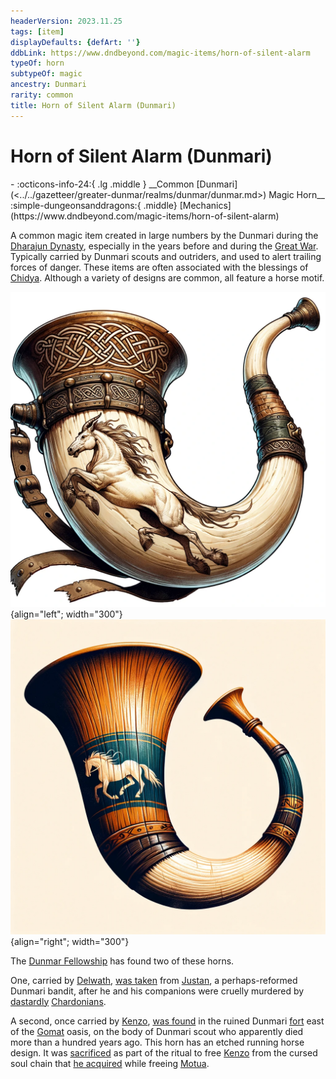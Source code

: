 ```yaml
---
headerVersion: 2023.11.25
tags: [item]
displayDefaults: {defArt: ''}
ddbLink: https://www.dndbeyond.com/magic-items/horn-of-silent-alarm
typeOf: horn
subtypeOf: magic
ancestry: Dunmari
rarity: common
title: Horn of Silent Alarm (Dunmari)
---
```

# Horn of Silent Alarm (Dunmari)
<div class="grid cards ext-narrow-margin ext-one-column" markdown>
- :octicons-info-24:{ .lg .middle } __Common [Dunmari](<../../gazetteer/greater-dunmar/realms/dunmar/dunmar.md>) Magic Horn__  
    :simple-dungeonsanddragons:{ .middle} [Mechanics](https://www.dndbeyond.com/magic-items/horn-of-silent-alarm) 
</div>


A common magic item created in large numbers by the Dunmari during the [Dharajun Dynasty](<../../groups/dunmari-dynasties/dharajun-dynasty.md>), especially in the years before and during the [Great War](<../../events/1500s/great-war.md>). Typically carried by Dunmari scouts and outriders, and used to alert trailing forces of danger. These items are often associated with the blessings of [Chidya](<../../cosmology/gods/incorporeal-gods/dunmari-pantheon/chidya.md>). Although a variety of designs are common, all feature a horse motif.

![Horn of Warning 1](../../assets/horn-of-warning-1.png){align="left"; width="300"}![Horn of Warning 2](../../assets/horn-of-warning-2.png){align="right"; width="300"}



The [Dunmar Fellowship](<../../people/pcs/dunmar-fellowship/dunmar-fellowship.md>) has found two of these horns.

One, carried by [Delwath](<../../people/pcs/dunmar-fellowship/delwath.md>), [was taken](<../../campaigns/dunmari-frontier/session-notes/session-45-dufr.md>) from [Justan](<../../people/dunmari/justan.md>), a perhaps-reformed Dunmari bandit, after he and his companions were cruelly murdered by [dastardly](<../../people/chardonians/casian.md>) [Chardonians](<../../people/chardonians/kadmos.md>).

A second, once carried by [Kenzo](<../../people/pcs/dunmar-fellowship/kenzo.md>), [was found](<../../campaigns/dunmari-frontier/session-notes/session-3-dufr.md>) in the ruined Dunmari [fort](<../../gazetteer/greater-dunmar/dunmari-basin/dunmari-fort-gomat.md>) east of the [Gomat](<../../gazetteer/greater-dunmar/dunmari-basin/gomat.md>) oasis, on the body of Dunmari scout who apparently died more than a hundred years ago. This horn has an etched running horse design. It was [sacrificed](<../../campaigns/dunmari-frontier/session-notes/session-69-dufr.md>) as part of the ritual to free [Kenzo](<../../people/pcs/dunmar-fellowship/kenzo.md>) from the cursed soul chain that [he acquired](<../../campaigns/dunmari-frontier/session-notes/session-57-dufr.md>) while freeing [Motua](<../../people/extraplanar-powers/motua.md>).
